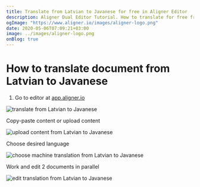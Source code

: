 ```yaml
---
title: Translate from Latvian to Javanese for free in Aligner Editor
description: Aligner Dual Editor Tutorial. How to translate for free from Latvian to Javanese. Aligner is multilingual document management platform. 
ogImage: "https://www.aligner.io/images/aligner-logo.png"
date: 2020-05-06T07:09:21+03:00
image: ../images/aligner-logo.png
onBlog: true
---
```


# How to translate document from Latvian to Javanese

1. Go to editor at [app.aligner.io](https://app.aligner.io "Aligner App web page")

![translate from Latvian to Javanese](../aligner-blank-editor.png "translate from Latvian to Javanese")

Copy-paste content or upload content

![upload content from Latvian to Javanese](../aligner-uploaded-document.png "upload content from Latvian to Javanese")

Choose desired language

![choose machine translation from Latvian to Javanese](../aligner-language-dropdown.png "choose machine translation from Latvian to Javanese")

Work and edit 2 documents in parallel

![edit translation from Latvian to Javanese](../aligner-double-sitded-editor.png "edit translation from Latvian to Javanese")

